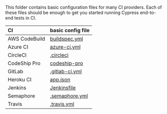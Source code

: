 This folder contains basic configuration files for many CI providers. Each of these files should be enough to get you started running Cypress end-to-end tests in CI.

CI | basic config file
:--- | :---
AWS CodeBuild | [buildspec.yml](buildspec.yml)
Azure CI | [azure-ci.yml](azure-ci.yml)
CircleCI | [.circleci](.circleci)
CodeShip Pro | [codeship-pro](codeship-pro)
GitLab | [.gitlab-ci.yml](.gitlab-ci.yml)
Heroku CI | [app.json](app.json)
Jenkins | [Jenkinsfile](Jenkinsfile)
Semaphore | [.semaphore.yml](.semaphore.yml)
Travis | [.travis.yml](.travis.yml)
